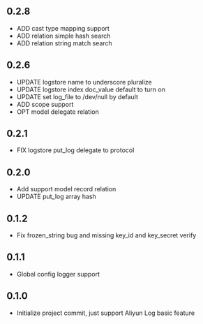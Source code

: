 ## 0.2.8

- ADD cast type mapping support
- ADD relation simple hash search
- ADD relation string match search

## 0.2.6

- UPDATE logstore name to underscore pluralize
- UPDATE logstore index doc_value default to turn on
- UPDATE set log_file to /dev/null by default
- ADD scope support
- OPT model delegate relation

## 0.2.1

- FIX logstore put_log delegate to protocol

## 0.2.0

- Add support model record relation
- UPDATE put_log array hash

## 0.1.2

- Fix frozen_string bug and missing key_id and key_secret verify

## 0.1.1

- Global config logger support

## 0.1.0

- Initialize project commit, just support Aliyun Log basic feature
